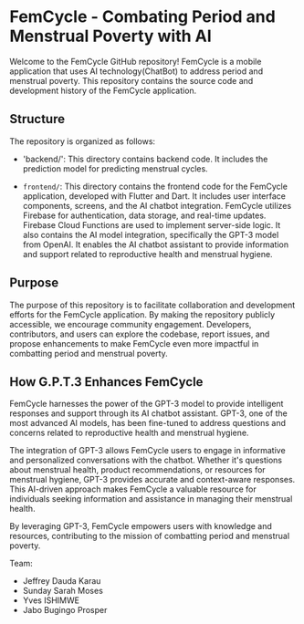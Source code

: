 # FemCycle - Combating Period and Menstrual Poverty with AI

Welcome to the FemCycle GitHub repository! FemCycle is a mobile application that uses AI technology(ChatBot) to address period and menstrual poverty. This repository contains the source code and development history of the FemCycle application.

## Structure

The repository is organized as follows:
- 'backend/': This directory contains backend code. It includes the prediction model for predicting menstrual cycles. 

- `frontend/`: This directory contains the frontend code for the FemCycle application, developed with Flutter and Dart. It includes user interface components, screens, and the AI chatbot integration. FemCycle utilizes Firebase for authentication, data storage, and real-time updates. Firebase Cloud Functions are used to implement server-side logic.
  It also contains the AI model integration, specifically the GPT-3 model from OpenAI. It enables the AI chatbot assistant to provide information and support related to reproductive health and menstrual hygiene.

## Purpose

The purpose of this repository is to facilitate collaboration and development efforts for the FemCycle application. By making the repository publicly accessible, we encourage community engagement. Developers, contributors, and users can explore the codebase, report issues, and propose enhancements to make FemCycle even more impactful in combatting period and menstrual poverty.

## How G.P.T.3 Enhances FemCycle

FemCycle harnesses the power of the GPT-3 model to provide intelligent responses and support through its AI chatbot assistant. GPT-3, one of the most advanced AI models, has been fine-tuned to address questions and concerns related to reproductive health and menstrual hygiene.

The integration of GPT-3 allows FemCycle users to engage in informative and personalized conversations with the chatbot. Whether it's questions about menstrual health, product recommendations, or resources for menstrual hygiene, GPT-3 provides accurate and context-aware responses. This AI-driven approach makes FemCycle a valuable resource for individuals seeking information and assistance in managing their menstrual health.

By leveraging GPT-3, FemCycle empowers users with knowledge and resources, contributing to the mission of combatting period and menstrual poverty.

Team:
- Jeffrey Dauda Karau
- Sunday Sarah Moses
- Yves ISHIMWE
- Jabo Bugingo Prosper
